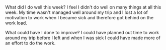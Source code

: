 What did I do well this week?
I feel I didn't do well on many things at all this week. My time wasn't managed
well around my trip and I lost a lot of motivation to work when I became sick and
therefore got behind on the work load.

What could have I done to improve?
I could have planned out time to work around my trip before I left and when I was
sick I could have made more of an effort to do the work.
